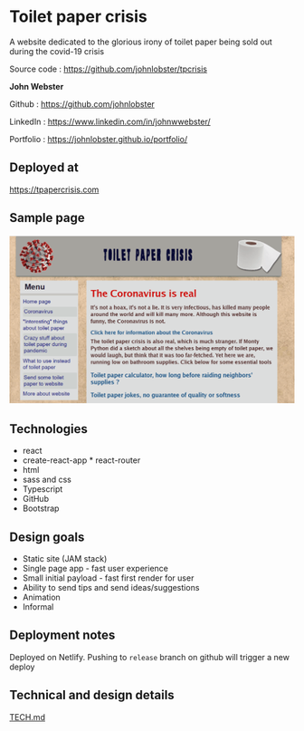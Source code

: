 # Toilet paper crisis

A website dedicated to the glorious irony of toilet paper being sold out during the covid-19 crisis

Source code : https://github.com/johnlobster/tpcrisis

**John Webster**

Github : https://github.com/johnlobster

LinkedIn : https://www.linkedin.com/in/johnwwebster/

Portfolio : https://johnlobster.github.io/portfolio/

## Deployed at

https://tpapercrisis.com

## Sample page

![](docs/sample.gif)

## Technologies

* react
* create-react-app                                                                                                * react-router  
* html                                                                                                              
* sass and css                                                                                                              
* Typescript                                                                                                       
* GitHub                                                                                                            
* Bootstrap

## Design goals

* Static site (JAM stack)
* Single page app - fast user experience
* Small initial payload - fast first render for user
* Ability to send tips and send ideas/suggestions
* Animation
* Informal

## Deployment notes

Deployed on Netlify. Pushing to `release` branch on github will trigger a new deploy

## Technical and design details

[TECH.md](docs/TECH.md)


